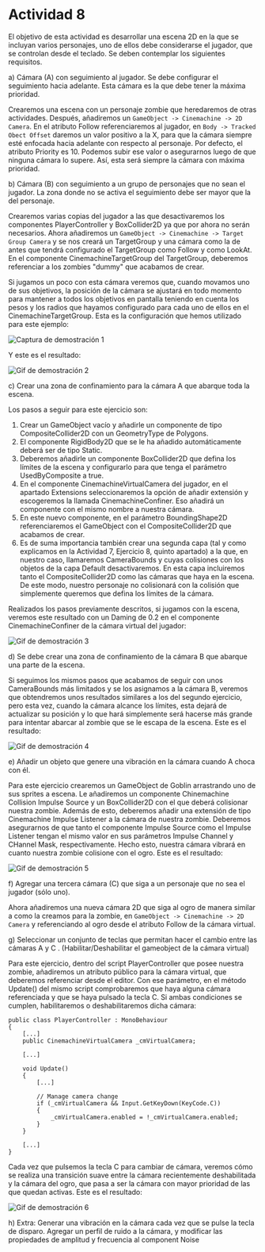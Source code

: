 # Actividad 8

El objetivo de esta actividad es desarrollar una escena 2D en la que se incluyan varios personajes, uno de ellos debe considerarse el jugador, que se controlan desde el teclado. Se deben contemplar los siguientes requisitos.

a) Cámara (A) con seguimiento al jugador. Se debe configurar el seguimiento hacia adelante. Esta cámara es la que debe tener la máxima prioridad.

Crearemos una escena con un personaje zombie que heredaremos de otras actividades. Después, añadiremos un `GameObject -> Cinemachine -> 2D Camera`. En el atributo Follow referenciaremos al jugador, en `Body -> Tracked Obect Offset` daremos un valor positivo a la X, para que la cámara siempre esté enfocada hacia adelante con respecto al personaje. Por defecto, el atributo Priority es 10. Podemos subir ese valor o asegurarnos luego de que ninguna cámara lo supere. Así, esta será siempre la cámara con máxima prioridad.

b) Cámara (B) con seguimiento a un grupo de personajes que no sean el jugador. La zona donde no se activa el seguimiento debe ser mayor que la del personaje.

Crearemos varias copias del jugador a las que desactivaremos los componentes PlayerController y BoxCollider2D ya que por ahora no serán necesarios. Ahora añadiremos un `GameObject -> Cinemachine -> Target Group Camera` y se nos creará un TargetGroup y una cámara  como la de antes que tendrá configurado el TargetGroup como Follow y como LookAt. En el componente CinemachineTargetGroup del TargetGroup, deberemos referenciar a los zombies "dummy" que acabamos de crear.

Si jugamos un poco con esta cámara veremos que, cuando movamos uno de sus objetivos, la posición de la cámara se ajustará en todo momento para mantener a todos los objetivos en pantalla teniendo en cuenta los pesos y los radios que hayamos configurado para cada uno de ellos en el CinemachineTargetGroup. Esta es la configuración que hemos utilizado para este ejemplo:

![Captura de demostración 1](demo1.png)

Y este es el resultado:

![Gif de demostración 2](demo2.gif)

c) Crear una zona de confinamiento para la cámara A que abarque toda la escena.

Los pasos a seguir para este ejercicio son:

1. Crear un GameObject vacío y añadirle un componente de tipo CompositeCollider2D con un GeometryType de Polygons.
2. El componente RigidBody2D que se le ha añadido automáticamente deberá ser de tipo Static.
3. Deberemos añadirle un componente BoxCollider2D que defina los límites de la escena y configurarlo para que tenga el parámetro UsedByComposite a true.
4. En el componente CinemachineVirtualCamera del jugador, en el apartado Extensions seleccionaremos la opción de añadir extensión y escogeremos la llamada CinemachineConfiner. Eso añadirá un componente con el mismo nombre a nuestra cámara.
5. En este nuevo componente, en el parámetro BoundingShape2D referenciaremos el GameObject con el CompositeCollider2D que acabamos de crear.
6. Es de suma importancia también crear una segunda capa (tal y como explicamos en la Actividad 7, Ejercicio 8, quinto apartado) a la que, en nuestro caso, llamaremos CameraBounds y cuyas colisiones con los objetos de la capa Default desactivaremos. En esta capa incluiremos tanto el CompositeCollider2D como las cámaras que haya en la escena. De este modo, nuestro personaje no colisionará con la colisión que simplemente queremos que defina los límites de la cámara.

Realizados los pasos previamente descritos, si jugamos con la escena, veremos este resultado con un Daming de 0.2 en el componente CinemachineConfiner de la cámara virtual del jugador:

![Gif de demostración 3](demo3.gif)

d) Se debe crear una zona de confinamiento de la cámara B que abarque una parte de la escena.

Si seguimos los mismos pasos que acabamos de seguir con unos CameraBounds más limitados y se los asignamos a la cámara B, veremos que obtendremos unos resultados similares a los del segundo ejercicio, pero esta vez, cuando la cámara alcance los límites, esta dejará de actualizar su posición y lo que hará simplemente será hacerse más grande para intentar abarcar al zombie que se le escapa de la escena. Este es el resultado:

![Gif de demostración 4](demo4.gif)

e) Añadir un objeto que genere una vibración en la cámara cuando A choca con él.

Para este ejercicio crearemos un GameObject de Goblin arrastrando uno de sus sprites a escena. Le añadiremos un componente Chinemachine Collision Impulse Source y un BoxCollider2D con el que deberá colisionar nuestra zombie. Además de esto, deberemos añadir una extensión de tipo Cinemachine Impulse Listener a la cámara de nuestra zombie. Deberemos asegurarnos de que tanto el componente Impulse Source como el Impulse Listener tengan el mismo valor en sus parámetros Impulse Channel y CHannel Mask, respectivamente. Hecho esto, nuestra cámara vibrará en cuanto nuestra zombie colisione con el ogro. Este es el resultado:

![Gif de demostración 5](demo5.gif)

f) Agregar una tercera cámara (C) que siga a un personaje que no sea el jugador (sólo uno).

Ahora añadiremos una nueva cámara 2D que siga al ogro de manera similar a como la creamos para la zombie, en `GameObject -> Cinemachine -> 2D Camera` y referenciando al ogro desde el atributo Follow de la cámara virtual.

g) Seleccionar un conjunto de teclas que permitan hacer el cambio entre las cámaras A y C . (Habilitar/Deshabilitar el gameobject de la cámara virtual)

Para este ejercicio, dentro del script PlayerController que posee nuestra zombie, añadiremos un atributo público para la cámara virtual, que deberemos referenciar desde el editor. Con ese parámetro, en el método Update() del mismo script comprobaremos que haya alguna cámara referenciada y que se haya pulsado la tecla C. Si ambas condiciones se cumplen, habilitaremos o deshabilitaremos dicha cámara:

```
public class PlayerController : MonoBehaviour
{
    [...]
    public CinemachineVirtualCamera _cmVirtualCamera;
    
    [...]

    void Update()
    {
        [...]
        
        // Manage camera change
        if (_cmVirtualCamera && Input.GetKeyDown(KeyCode.C))
        {
            _cmVirtualCamera.enabled = !_cmVirtualCamera.enabled;
        }
    }
    
    [...]
}
```

Cada vez que pulsemos la tecla C para cambiar de cámara, veremos cómo se realiza una transición suave entre la cámara recientemente deshabilitada y la cámara del ogro, que pasa a ser la cámara con mayor prioridad de las que quedan activas. Este es el resultado:

![Gif de demostración 6](demo6.gif)

h) Extra: Generar una vibración en la cámara cada vez que se pulse la tecla de disparo. Agregar un perfil de ruido a la cámara, y modificar las propiedades de amplitud y frecuencia al component Noise